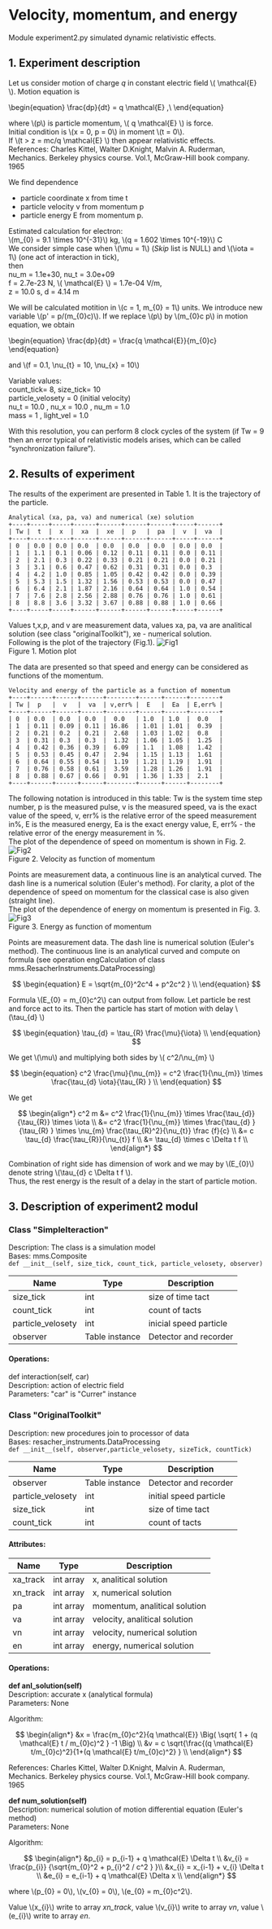 # Velocity, momentum, and energy
Module experiment2.py simulated dynamic relativistic effects.  
  
## 1. Experiment description
Let us consider motion of charge *q* in constant electric field \\( \mathcal{E} \\). Motion equation is  

\begin{equation}
    \frac{dp}{dt} = q \mathcal{E}  ,\\ 
\end{equation}
  
where \\(p\\) is particle momentum, \\( q \mathcal{E} \\) is force.  
Initial condition is \\(x = 0, p = 0\\) in moment \\(t = 0\\).  
If \\(t > z = mc/q \mathcal{E} \\) then appear relativistic effects.  
References: Charles Kittel, Walter D.Knight, Malvin A. Ruderman, Mechanics. Berkeley physics course. Vol.1, McGraw-Hill book company. 1965  
  
We find dependence  
- particle coordinate x from time t
- particle velocity v from momentum p
- particle energy E from momentum p.  

Estimated calculation for electron:  
\\(m_{0} = 9.1 \times 10^{-31}\\)  kg, \\(q = 1.602 \times 10^{-19}\\) C  
We consider simple case when \\(\mu = 1\\)  (*Skip* list is NULL) and \\(\iota = 1\\) (one act of interaction in tick),    
then  
nu_m =  1.1e+30, nu_t =  3.0e+09  
f = 2.7e-23  N, \\( \mathcal{E} \\) = 1.7e-04  V/m,  
z =  10.0 s, d =  4.14  m  
 
  
We will be calculated motition in \\(c = 1, m_{0} = 1\\) units. We introduce new  variable \\(p' = p/(m_{0}с)\\). If we replace  \\(p\\) by \\(m_{0}с p\\) in motion equation, we obtain  
  
\begin{equation}
    \frac{dp}{dt} = \frac{q \mathcal{E}}{m_{0}c}  
\end{equation}
  
and \\(f = 0.1, \nu_{t} = 10, \nu_{x} = 10\\)  
  
Variable values:  
count_tick= 8, size_tick= 10  
particle_velosety = 0  (initial velocity)  
nu_t = 10.0 , nu_x = 10.0 , nu_m = 1.0  
mass = 1 , light_vel = 1.0  
  
With this resolution, you can perform 8 clock cycles of the system (if Tw = 9 then an error typical of relativistic models arises, which can be called “synchronization failure”).  


## 2. Results of experiment

The results of the experiment are presented in Table 1. It is the trajectory of the particle. 
```
Analytical (xa, pa, va) and numerical (xe) solution
+----+-----+-----+------+------+------+------+-----+------+
| Tw |  t  |  x  |  xa  |  xe  |  p   |  pa  |  v  |  va  |
+----+-----+-----+------+------+------+------+-----+------+
| 0  | 0.0 | 0.0 | 0.0  | 0.0  | 0.0  | 0.0  | 0.0 | 0.0  |
| 1  | 1.1 | 0.1 | 0.06 | 0.12 | 0.11 | 0.11 | 0.0 | 0.11 |
| 2  | 2.1 | 0.3 | 0.22 | 0.33 | 0.21 | 0.21 | 0.0 | 0.21 |
| 3  | 3.1 | 0.6 | 0.47 | 0.62 | 0.31 | 0.31 | 0.0 | 0.3  |
| 4  | 4.2 | 1.0 | 0.85 | 1.05 | 0.42 | 0.42 | 0.0 | 0.39 |
| 5  | 5.3 | 1.5 | 1.32 | 1.56 | 0.53 | 0.53 | 0.0 | 0.47 |
| 6  | 6.4 | 2.1 | 1.87 | 2.16 | 0.64 | 0.64 | 1.0 | 0.54 |
| 7  | 7.6 | 2.8 | 2.56 | 2.88 | 0.76 | 0.76 | 1.0 | 0.61 |
| 8  | 8.8 | 3.6 | 3.32 | 3.67 | 0.88 | 0.88 | 1.0 | 0.66 |
+----+-----+-----+------+------+------+------+-----+------+
```  
Values t,x,p, and v are measurement data, values xa, pa, va are analitical solution (see class "originalToolkit"), xe - numerical solution.  
Following is the plot of the trajectory (Fig.1).
![Fig1](Fig3-2-1.png)  
Figure 1. Motion plot  
  
The data are presented so that speed and energy can be considered as functions of the momentum.  
```  
Velocity and energy of the particle as a function of momentum  
+----+------+------+------+--------+------+------+--------+
| Tw |  p   |  v   |  va  | v,err% |  E   |  Ea  | E,err% |
+----+------+------+------+--------+------+------+--------+
| 0  | 0.0  | 0.0  | 0.0  |  0.0   | 1.0  | 1.0  |  0.0   |
| 1  | 0.11 | 0.09 | 0.11 | 16.86  | 1.01 | 1.01 |  0.39  |
| 2  | 0.21 | 0.2  | 0.21 |  2.68  | 1.03 | 1.02 |  0.8   |
| 3  | 0.31 | 0.3  | 0.3  |  1.32  | 1.06 | 1.05 |  1.25  |
| 4  | 0.42 | 0.36 | 0.39 |  6.09  | 1.1  | 1.08 |  1.42  |
| 5  | 0.53 | 0.45 | 0.47 |  2.94  | 1.15 | 1.13 |  1.61  |
| 6  | 0.64 | 0.55 | 0.54 |  1.19  | 1.21 | 1.19 |  1.91  |
| 7  | 0.76 | 0.58 | 0.61 |  3.59  | 1.28 | 1.26 |  1.91  |
| 8  | 0.88 | 0.67 | 0.66 |  0.91  | 1.36 | 1.33 |  2.1   |
+----+------+------+------+--------+------+------+--------+
```  
   
The following notation is introduced in this table: Tw is the system time step number, p is the measured pulse, v is the measured speed, va is the exact value of the speed, v, err% is the relative error of the speed measurement in%, E is the measured energy, Ea is the exact energy value, E, err% - the relative error of the energy measurement in %.  
The plot of the dependence of speed on momentum is shown in Fig. 2.  
![Fig2](Fig3-2-2.png)  
Figure 2. Velocity as function of momentum  
  
Points are measurement data, a continuous line is an analytical curved. The dash line is a numerical solution (Euler's method). For clarity, a plot of the dependence of speed on momentum for the classical case is also given (straight line).  
The plot of the dependence of energy on momentum is presented in Fig. 3.  
![Fig3](Fig3-2-3.png)  
Figure 3. Energy as function of momentum  
  
Points are measurement data. The dash line is 
 numerical solution (Euler's method). The continuous line is an analytical curved and compute on formula (see operation engCalculation of class mms.ResacherInstruments.DataProcessing)
  
$$
\begin{equation}  
E = \sqrt{m_{0}^2c^4 + p^2c^2 }   \\  
\end{equation}  
$$   
  
   
Formula \\(E_{0} = m_{0}c^2\\) can output from follow.
Let particle be rest and force act to its.
Then the particle has start of motion with delay \\(\tau_{d} \\)  
  
$$
\begin{equation}  
\tau_{d} =   \tau_{R} \frac{\mu}{\iota} \\  
\end{equation}  
$$   
  
We get \\(\mu\\) and multiplying both sides by \\( c^2/\nu_{m} \\)
  
$$
\begin{equation}  
c^2 \frac{\mu}{\nu_{m}} = c^2 \frac{1}{\nu_{m}} \times \frac{\tau_{d} \iota}{\tau_{R} }  \\  
\end{equation}  
$$   
 
We get
  
$$
\begin{align*} 
c^2 m &= c^2 \frac{1}{\nu_{m}} \times \frac{\tau_{d}}{\tau_{R}} \times \iota  \\  
&= c^2 \frac{1}{\nu_{m}} \times \frac{\tau_{d} }{\tau_{R} } \times \nu_{m} \frac{\tau_{R}^2}{\nu_{t}} \frac {f}{c} \\  
&=   c \tau_{d}  \frac{\tau_{R}}{\nu_{t}} f \\  
&=   \tau_{d} \times c \Delta t f \\  
\end{align*} 
$$  
  
Combination of right side has dimension of work and we may by \\(E_{0}\\) denote string \\(\tau_{d}  c \Delta t f \\).  
Thus, the rest energy is the result of a delay in the start of particle motion.  
  
  
## 3. Description of experiment2 modul

### Class "SimpleIteraction"
Description: The class is a simulation model  
Bases: mms.Composite    
`def __init__(self, size_tick, count_tick, particle_velosety, observer)`  
  
Name | Type | Description  
---- | ---- | ----------- 
size_tick | int | size of time tact
count_tick | int | count of tacts
particle_velosety | int | inicial speed particle
observer | Table instance | Detector and recorder
  
#### Operations: 
def interaction(self, car)  
Description:  action of electric field  
Parameters: "car" is "Currer" instance  
    
### Class "OriginalToolkit"   
Description: new procedures join to processor of data  
Bases: resacher_instruments.DataProcessing    
`def __init__(self, observer,particle_velosety, sizeTick, countTick)`  
  
Name | Type | Description  
---- | ---- | ----------- 
observer | Table instance | Detector and recorder
particle_velosety | int | initial speed particle
size_tick | int | size of time tact
count_tick | int | count of tacts

#### Attributes: 
  
Name | Type | Description  
---- | ---- | ----------- 
xa_track | int array | x, analitical solution  
xn_track | int array| x, numerical solution 
pa | int array| momentum, analitical solution  
va | int array| velocity, analitical solution  
vn | int array| velocity, numerical solution
en | int array| energy, numerical solution
  
  
#### Operations: 
**def anl_solution(self)**  
Description: accurate x (analytical formula)  
Parameters: None  
  
Algorithm: 
  
$$
\begin{align*} 
&x = \frac{m_{0}c^2}{q \mathcal{E}} \Big( \sqrt{ 1 + (q \mathcal{E} t / m_{0}c)^2 } -1 \Big)  \\  
&v = c \sqrt{\frac{(q \mathcal{E} t/m_{0}c)^2}{1+(q \mathcal{E} t/m_{0}c)^2} }   \\  
\end{align*} 
$$  
  
References: Charles Kittel, Walter D.Knight, Malvin A. Ruderman, Mechanics. Berkeley physics course. Vol.1, McGraw-Hill book company. 1965  
  
**def num_solution(self)**  
Description: numerical solution of motion differential equation  (Euler's method)   
Parameters: None  
  
Algorithm: 
  
$$
\begin{align*}  
&p_{i} = p_{i-1} + q \mathcal{E} \Delta t \\  
&v_{i} = \frac{p_{i}} {\sqrt{m_{0}^2 + p_{i}^2 / c^2 } }\\  
&x_{i} = x_{i-1} + v_{i} \Delta t  \\  
&e_{i} = e_{i-1} + q \mathcal{E} \Delta x \\  
\end{align*}  
$$  
  
where \\(p_{0} = 0\\), \\(v_{0} = 0\\),  \\(e_{0} = m_{0}c^2\\).  
  
Value \\(x_{i}\\) write to array *xn_track*, value \\(v_{i}\\) write to array *vn*, value \\(e_{i}\\) write to array *en*.  
    

    
